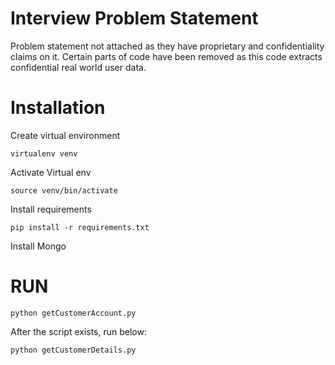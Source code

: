 Interview Problem Statement
===========================

Problem statement not attached as they have proprietary and confidentiality claims on it.
Certain parts of code have been removed as this code extracts confidential real world user data.

Installation
============

Create virtual environment

<code>virtualenv venv</code>

Activate Virtual env

<code>source venv/bin/activate</code>

Install requirements

<code>pip install -r requirements.txt</code>

Install Mongo

RUN
===


<code>python getCustomerAccount.py</code>

After the script exists, run below:

<code>python getCustomerDetails.py</code>



